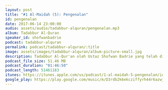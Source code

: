 ```yaml
---
layout: post
title: "#1 Al-Maidah (5): Pengenalan"
id: pengenalan
date: 2017-06-14 23:00:00
audio: assets/audio/tadabbur-alquran/pengenalan.mp3
album: Tadabbur Al-Quran
speaker_id: shofwanbadrie
podcast: tadabbur-alquran
permalink: podcast/tadabbur-alquran/:title
image: assets/images/tadabbur-alquran/album-picture-small.jpg
description: Tadabbur Al-Qur'an oleh Ustaz Shofwan Badrie yang telah diadakan di The Glasshouse, Subang Jaya pada 14 Jun 2017.
podcast_file_size: 51.46 MB
podcast_duration: "01:46:50"
podcast_length: 51461183
itunes: https://itunes.apple.com/us/podcast/1-al-maidah-5-pengenalan/id1315519921?i=1000395023116&mt=2
google_play: https://play.google.com/music/m/D3rdb2k6ekcziffyrh44r6azwjm?t=1_Al-Maidah_5_Pengenalan-Tadabbur_Al-Quran
---
```

